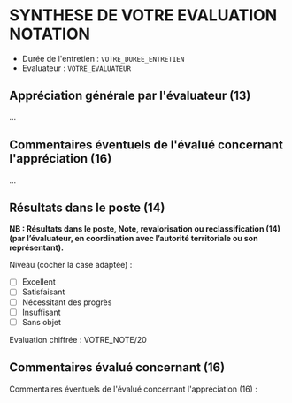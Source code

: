 # SYNTHESE DE VOTRE EVALUATION NOTATION

- Durée de l'entretien : `VOTRE_DUREE_ENTRETIEN`
- Evaluateur : `VOTRE_EVALUATEUR`

## Appréciation générale par l'évaluateur (13)

...

## Commentaires éventuels de l'évalué concernant l'appréciation (16)

...

## Résultats dans le poste (14)

**NB : Résultats dans le poste, Note, revalorisation ou reclassification (14) (par l’évaluateur,
en coordination avec l’autorité territoriale ou son représentant).**

Niveau (cocher la case adaptée) :

- [ ] Excellent
- [ ] Satisfaisant
- [ ] Nécessitant des progrès
- [ ] Insuffisant
- [ ] Sans objet

Evaluation chiffrée : VOTRE_NOTE/20

## Commentaires évalué concernant (16)

Commentaires éventuels de l'évalué concernant l'appréciation (16) :

